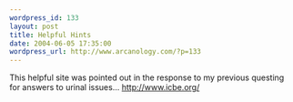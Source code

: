 ```yaml
--- 
wordpress_id: 133
layout: post
title: Helpful Hints
date: 2004-06-05 17:35:00
wordpress_url: http://www.arcanology.com/?p=133
---
```

This helpful site was pointed out in the response to my previous questing for answers to urinal issues... <a href="http://www.icbe.org/">http://www.icbe.org/</a>